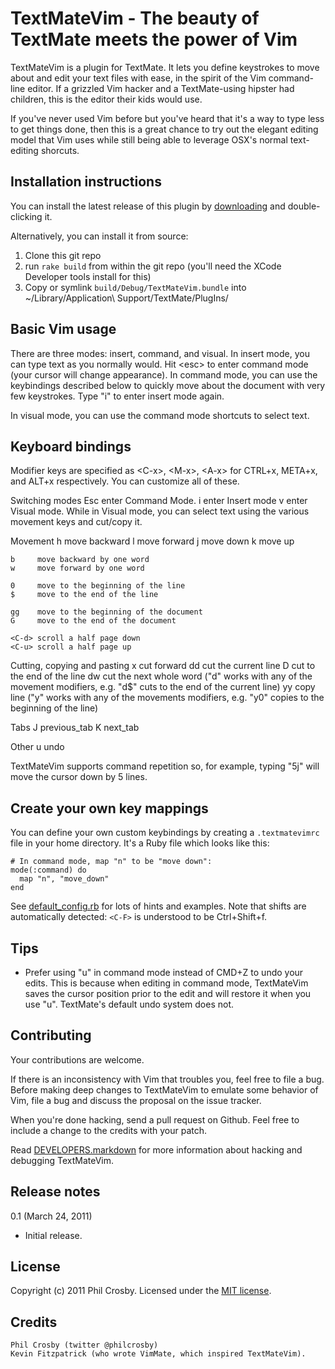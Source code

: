 TextMateVim - The beauty of TextMate meets the power of Vim
===========================================================

TextMateVim is a plugin for TextMate. It lets you define keystrokes to move about and edit your text files with ease, in the spirit of the Vim command-line editor. If a grizzled Vim hacker and a TextMate-using hipster had children, this is the editor their kids would use.

If you've never used Vim before but you've heard that it's a way to type less to get things done, then this is a great chance to try out the elegant editing model that Vim uses while still being able to leverage OSX's normal text-editing shorcuts.

Installation instructions
-------------------------

You can install the latest release of this plugin by [downloading](https://github.com/downloads/philc/textmatevim/TextMateVim-latest-release.zip) and double-clicking it.

Alternatively, you can install it from source:

1. Clone this git repo
2. run `rake build` from within the git repo (you'll need the XCode Developer tools install for this)
3. Copy or symlink `build/Debug/TextMateVim.bundle` into ~/Library/Application\ Support/TextMate/PlugIns/

Basic Vim usage
---------------
There are three modes: insert, command, and visual. In insert mode, you can type text as you normally would. Hit &lt;esc&gt; to enter command mode (your cursor will change appearance). In command mode, you can use the keybindings described below to quickly move about the document with very few keystrokes. Type "i" to enter insert mode again.

In visual mode, you can use the command mode shortcuts to select text.

Keyboard bindings
-----------------
Modifier keys are specified as &lt;C-x&gt;, &lt;M-x&gt;, &lt;A-x&gt; for CTRL+x, META+x, and ALT+x
respectively. You can customize all of these.

Switching modes
    Esc   enter Command Mode.
    i     enter Insert mode
    v     enter Visual mode. While in Visual mode, you can select text using the various movement keys and cut/copy it.

Movement
    h     move backward
    l     move forward
    j     move down
    k     move up

    b     move backward by one word
    w     move forward by one word

    0     move to the beginning of the line
    $     move to the end of the line

    gg    move to the beginning of the document
    G     move to the end of the document

    <C-d> scroll a half page down
    <C-u> scroll a half page up

Cutting, copying and pasting
    x     cut forward
    dd    cut the current line
    D     cut to the end of the line
    dw    cut the next whole word ("d" works with any of the movement modifiers,
          e.g. "d$" cuts to the end of the current line)
    yy    copy line ("y" works with any of the movements modifiers,
          e.g. "y0" copies to the beginning of the line)

Tabs
    J     previous_tab
    K     next_tab

Other
    u     undo

TextMateVim supports command repetition so, for example, typing "5j" will move the cursor down by 5 lines.

Create your own key mappings
----------------------------
You can define your own custom keybindings by creating a `.textmatevimrc` file in your home directory. It's a Ruby file which looks like this:

    # In command mode, map "n" to be "move down":
    mode(:command) do
      map "n", "move_down"
    end

See [default_config.rb](https://github.com/philc/textmatevim/blob/master/src/default_config.rb) for lots of hints and examples. Note that shifts are automatically detected: `<C-F>` is understood to be Ctrl+Shift+f.

Tips
----
* Prefer using "u" in command mode instead of CMD+Z to undo your edits. This is because when editing in command mode, TextMateVim saves the cursor position prior to the edit and will restore it when you use "u". TextMate's default undo system does not.

Contributing
------------
Your contributions are welcome.

If there is an inconsistency with Vim that troubles you, feel free to file a bug. Before making deep changes to TextMateVim to emulate some behavior of Vim, file a bug and discuss the proposal on the issue tracker.

When you're done hacking, send a pull request on Github. Feel free to include a change to the credits with your patch.

Read [DEVELOPERS.markdown](https://github.com/philc/textmatevim/blob/master/DEVELOPERS.markdown) for more information about hacking and debugging TextMateVim.

Release notes
-------------
0.1 (March 24, 2011)

 - Initial release.

License
-------
Copyright (c) 2011 Phil Crosby. Licensed under the [MIT license](http://www.opensource.org/licenses/mit-license.php).

Credits
-------
    Phil Crosby (twitter @philcrosby)
    Kevin Fitzpatrick (who wrote VimMate, which inspired TextMateVim).
